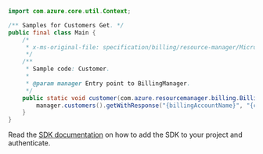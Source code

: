 ```java
import com.azure.core.util.Context;

/** Samples for Customers Get. */
public final class Main {
    /*
     * x-ms-original-file: specification/billing/resource-manager/Microsoft.Billing/stable/2020-05-01/examples/Customer.json
     */
    /**
     * Sample code: Customer.
     *
     * @param manager Entry point to BillingManager.
     */
    public static void customer(com.azure.resourcemanager.billing.BillingManager manager) {
        manager.customers().getWithResponse("{billingAccountName}", "{customerName}", null, Context.NONE);
    }
}
```

Read the [SDK documentation](https://github.com/Azure/azure-sdk-for-java/blob/azure-resourcemanager-billing_1.0.0-beta.2/sdk/billing/azure-resourcemanager-billing/README.md) on how to add the SDK to your project and authenticate.
